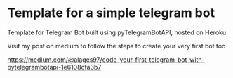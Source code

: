 # Template for a simple telegram bot 
Template for Telegram Bot built using pyTelegramBotAPI, hosted on Heroku

Visit my post on medium to follow the steps to create your very first bot too

https://medium.com/@alages97/code-your-first-telegram-bot-with-pytelegrambotapi-1e6108cfa3b7
